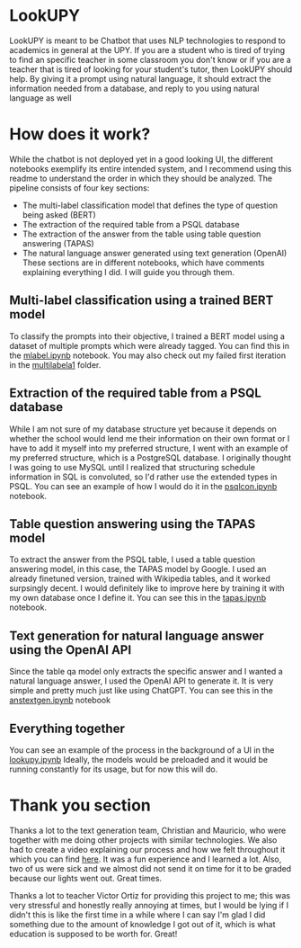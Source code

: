 # LookUPY
LookUPY is meant to be Chatbot that uses NLP technologies to respond to academics in general at the UPY.
If you are a student who is tired of trying to find an specific teacher in some classroom you don't know
or if you are a teacher that is tired of looking for your student's tutor, then LookUPY should help.
By giving it a prompt using natural language, it should extract the information needed from a database,
and reply to you using natural language as well

# How does it work?
While the chatbot is not deployed yet in a good looking UI, the different notebooks exemplify its entire
intended system, and I recommend using this readme to understand the order in which they should be analyzed.
The pipeline consists of four key sections:
- The multi-label classification model that defines the type of question being asked (BERT)
- The extraction of the required table from a PSQL database
- The extraction of the answer from the table using table question answering (TAPAS)
- The natural language answer generated using text generation (OpenAI)
These sections are in different notebooks, which have comments explaining everything I did. I will guide you
through them.
## Multi-label classification using a trained BERT model
To classify the prompts into their objective, I trained a BERT model using a dataset of multiple prompts
which were already tagged. You can find this in the [mlabel.ipynb](https://github.com/GabrielIslas/lookupy/blob/main/mlabel.ipynb) notebook.
You may also check out my failed first iteration in the [multilabela1](https://github.com/GabrielIslas/lookupy/tree/main/multilabela1) folder.
## Extraction of the required table from a PSQL database
While I am not sure of my database structure yet because it depends on whether the school would lend me their
information on their own format or I have to add it myself into my preferred structure, I went with an example
of my preferred structure, which is a PostgreSQL database. I originally thought I was going to use MySQL until
I realized that structuring schedule information in SQL is convoluted, so I'd rather use the extended types in
PSQL. You can see an example of how I would do it in the [psqlcon.ipynb](https://github.com/GabrielIslas/lookupy/blob/main/psqlcon.ipynb) notebook.
## Table question answering using the TAPAS model
To extract the answer from the PSQL table, I used a table question answering model, in this case, the TAPAS
model by Google. I used an already finetuned version, trained with Wikipedia tables, and it worked surpsingly decent.
I would definitely like to improve here by training it with my own database once I define it.
You can see this in the [tapas.ipynb](https://github.com/GabrielIslas/lookupy/blob/main/tapas.ipynb) notebook.
## Text generation for natural language answer using the OpenAI API
Since the table qa model only extracts the specific answer and I wanted a natural language answer, I used
the OpenAI API to generate it. It is very simple and pretty much just like using ChatGPT. You can see this in
the [anstextgen.ipynb](https://github.com/GabrielIslas/lookupy/blob/main/anstextgen.ipynb) notebook
## Everything together
You can see an example of the process in the background of a UI in the [lookupy.ipynb](https://github.com/GabrielIslas/lookupy/blob/main/lookupy.ipynb)
Ideally, the models would be preloaded and it would be running constantly for its usage, but for now this will do.

# Thank you section
Thanks a lot to the text generation team, Christian and Mauricio, who were together with me doing other projects
with similar technologies. We also had to create a video explaining our process and how we felt throughout it
which you can find [here](https://www.youtube.com/watch?v=NWNq3yg3qls). It was a fun experience and I learned a lot.
Also, two of us were sick and we almost did not send it on time for it to be graded because our lights went out. Great times.

Thanks a lot to teacher Victor Ortiz for providing this project to me; this was very stressful and honestly really annoying at times,
but I would be lying if I didn't this is like the first time in a while where I can say I'm glad I did something due to the amount
of knowledge I got out of it, which is what education is supposed to be worth for. Great!
